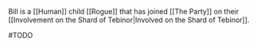Bill is a [[Human]] child [[Rogue]] that has joined [[The Party]] on their [[Involvement on the Shard of Tebinor|Involved on the Shard of Tebinor]].

 

#TODO